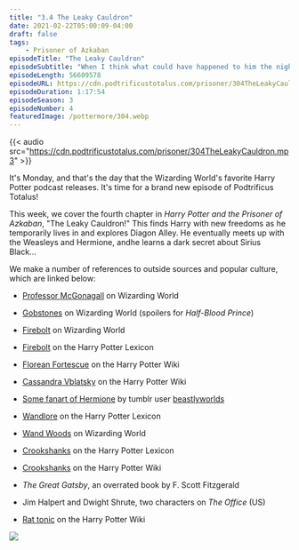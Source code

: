 ```yaml
---
title: "3.4 The Leaky Cauldron"
date: 2021-02-22T05:00:09-04:00
draft: false
tags:
    - Prisoner of Azkaban
episodeTitle: "The Leaky Cauldron"
episodeSubtitle: "When I think what could have happened to him the night he ran away from home! If the Knight Bus hadn't picked him up, I'm prepared to bet he would have been dead before the Ministry found him."
episodeLength: 56609578
episodeURL: https://cdn.podtrificustotalus.com/prisoner/304TheLeakyCauldron.mp3
episodeDuration: 1:17:54
episodeSeason: 3
episodeNumber: 4
featuredImage: /pottermore/304.webp
---
```

{{< audio src="https://cdn.podtrificustotalus.com/prisoner/304TheLeakyCauldron.mp3" >}}

It's Monday, and that's the day that the Wizarding World's favorite Harry Potter podcast releases. It's time for a brand new episode of Podtrificus Totalus!

This week, we cover the fourth chapter in *Harry Potter and the Prisoner of Azkaban*, "The Leaky Cauldron!" This finds Harry with new freedoms as he temporarily lives in and explores Diagon Alley. He eventually meets up with the Weasleys and Hermione, andhe learns a dark secret about Sirius Black...

We make a number of references to outside sources and popular culture, which are linked below:

- [Professor McGonagall](https://www.wizardingworld.com/writing-by-jk-rowling/professor-mcgonagall) on Wizarding World

- [Gobstones](https://www.wizardingworld.com/writing-by-jk-rowling/gobstones) on Wizarding World (spoilers for *Half-Blood Prince*)

- [Firebolt](https://www.wizardingworld.com/writing-by-jk-rowling/firebolt) on Wizarding World

- [Firebolt](https://www.hp-lexicon.org/thing/firebolt-broom-manufacturer/firebolt/) on the Harry Potter Lexicon

- [Florean Fortescue](https://harrypotter.fandom.com/wiki/Florean_Fortescue) on the Harry Potter Wiki

- [Cassandra Vblatsky](https://harrypotter.fandom.com/wiki/Cassandra_Vablatsky) on the Harry Potter Wiki

- [Some fanart of Hermione](https://beastlyworlds.tumblr.com/post/118733110509/i-got-a-question-about-why-i-always-draw-harry) by tumblr user [beastlyworlds](https://beastlyworlds.tumblr.com/)

- [Wandlore](https://www.hp-lexicon.org/thing/wandlore/) on the Harry Potter Lexicon

- [Wand Woods](https://www.wizardingworld.com/writing-by-jk-rowling/wand-woods) on Wizarding World

- [Crookshanks](https://www.hp-lexicon.org/character/crookshanks/) on the Harry Potter Lexicon

- [Crookshanks](https://harrypotter.fandom.com/wiki/Crookshanks#Etymology) on the Harry Potter Wiki

- *The Great Gatsby*, an overrated book by F. Scott Fitzgerald

- Jim Halpert and Dwight Shrute, two characters on *The Office* (US)

- [Rat tonic](https://harrypotter.fandom.com/wiki/Rat_tonic) on the Harry Potter Wiki

<img class="chapterArt" src="/chapter/304.webp" />